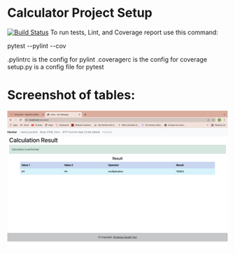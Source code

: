 # Calculator Project Setup
[![Build Status](https://app.travis-ci.com/SRIRAKSHA-SARATHI/calc2.svg?branch=main)](https://app.travis-ci.com/SRIRAKSHA-SARATHI/calc2)
To run tests, Lint, and Coverage report use this command:

pytest  --pylint --cov

.pylintrc is the config for pylint
.coveragerc is the config for coverage
setup.py is a config file for pytest
# Screenshot of tables:
![img](https://github.com/SRIRAKSHA-SARATHI/calc2/blob/bd253ca48949b4bb5e3a9ccb6baaa000fea9b3fb/Screen%20Shot%202021-12-15%20at%202.13.38%20PM.png)
